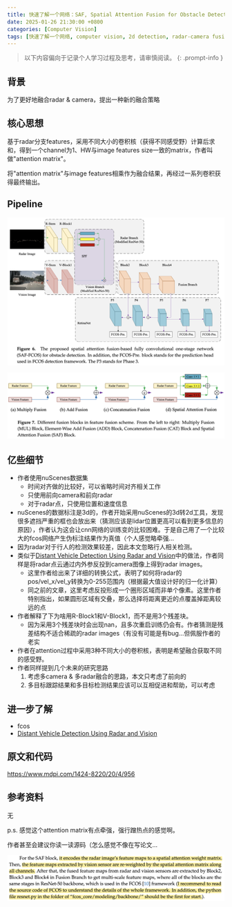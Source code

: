 ```yaml
---
title: 快速了解一个网络：SAF, Spatial Attention Fusion for Obstacle Detection Using MmWave Radar and Vision Sensor
date: 2025-01-26 21:30:00 +0800
categories: [Computer Vision]
tags: [快速了解一个网络, computer vision, 2d detection, radar-camera fusion, saf]
---
```


> 以下内容偏向于记录个人学习过程及思考，请审慎阅读。
{: .prompt-info }

## 背景

为了更好地融合radar & camera，提出一种新的融合策略

## 核心思想

基于radar分支features，采用不同大小的卷积核（获得不同感受野）计算后求和，得到一个channel为1、HW与image features size一致的matrix，作者叫做"attention matrix"。

将"attention matrix"与image features相乘作为融合结果，再经过一系列卷积获得最终输出。

## Pipeline

![saf-fcos-pipeline](assets/img/saf-fcos-pipeline.png)

![saf-block](assets/img/saf-block.png)

## 亿些细节

- 作者使用nuScenes数据集
  - 时间对齐做的比较好，可以省略时间对齐相关工作
  - 只使用前向camera和前向radar
  - 对于radar点，只使用位置和速度信息
- nuScenes的数据标注是3d的，作者开始采用nuScenes的3d转2d工具，发现很多遮挡严重的框也会放出来（猜测应该是lidar位置更高可以看到更多信息的原因），作者认为这会让cnn网络的训练变的比较困难。于是自己用了一个比较大的fcos网络产生伪标注结果作为真值（个人感觉略牵强...
- 因为radar对于行人的检测效果较差，因此本文忽略行人相关检测。
- 类似于[Distant Vehicle Detection Using Radar and Vision](https://yinghao.info/posts/distant-vehicle-detection/)中的做法，作者同样是将radar点云通过内外参反投到camera图像上得到radar images。
  - 这里作者给出来了详细的转换公式，表明了如何将radar的pos/vel_x/vel_y转换为0-255范围内（根据最大值设计好的归一化计算）
  - 同之前的文章，这里考虑反投形成一个圈形区域而非单个像素。这里作者特别指出，如果圆形区域有交叠，那么选择将距离更近的点覆盖掉距离较远的点
- 作者解释了下为啥用R-Block1和V-Block1，而不是用3个残差块。
  - 因为采用3个残差块时会出现nan，且多次重启训练仍会有。作者猜测是残差结构不适合稀疏的radar images（有没有可能是有bug...但佩服作者的老实
- 作者在attention过程中采用3种不同大小的卷积核，表明是希望融合获取不同的感受野。
- 作者同样提到几个未来的研究思路
  1. 考虑多camera & 多radar融合的思路，本文只考虑了前向的
  2. 多目标跟踪结果和多目标检测结果应该可以互相促进和帮助，可以考虑

## 进一步了解

- fcos
- [Distant Vehicle Detection Using Radar and Vision](https://yinghao.info/posts/distant-vehicle-detection/)

## 原文和代码

<https://www.mdpi.com/1424-8220/20/4/956>

## 参考资料

无

p.s. 感觉这个attention matrix有点牵强，强行蹭热点的感觉啊。

作者甚至会建议你读一读源码（怎么感觉不像在写论文...

![saf-recommendation](assets/img/saf-recommendation.png)